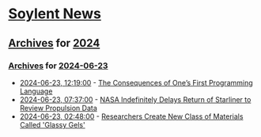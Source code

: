# [Soylent News](../../../README.md)

## [Archives](../../index.md) for [2024](../index.md)

### [Archives](../../index.md) for [2024-06-23](index.md)

* [2024-06-23, 12:19:00](https://soylentnews.org/article.pl?sid=24/06/22/1829235&from=rss) - [The Consequences  of  One’s First  Programming  Language](https://soylentnews.org/article.pl?sid=24/06/22/1829235&from=rss)
* [2024-06-23, 07:37:00](https://soylentnews.org/article.pl?sid=24/06/22/0229234&from=rss) - [NASA Indefinitely Delays Return of Starliner to Review Propulsion Data](https://soylentnews.org/article.pl?sid=24/06/22/0229234&from=rss)
* [2024-06-23, 02:48:00](https://soylentnews.org/article.pl?sid=24/06/22/0222257&from=rss) - [Researchers Create New Class of Materials Called 'Glassy Gels'](https://soylentnews.org/article.pl?sid=24/06/22/0222257&from=rss)
